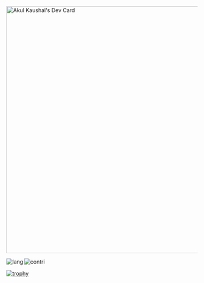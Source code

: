 <a href="https://app.daily.dev/hunt3r1009i">
    <img src="https://api.daily.dev/devcards/v2/3OajrCpIhc5Qh2sceqyhC.png?type=wide&r=lza" width="652" alt="Akul Kaushal's Dev Card"/>
</a>

<p>
    <img align="left" src="https://github-readme-stats.vercel.app/api/top-langs?username=Akul-Kaushal&show_icons=true&locale=en&layout=compact" alt="lang" />
</p>

<p>
    <img align="center" src="https://github-readme-stats.vercel.app/api?username=Akul-Kaushal&show_icons=true&locale=en" alt="contri" />
</p>

[![trophy](https://github-profile-trophy.vercel.app/?username=ryo-ma)](https://github.com/ryo-ma/github-profile-trophy)

